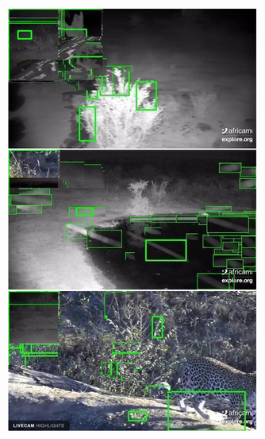 ![20200803-232128-235133](in/20200803/20200803-232128-235133_0_.jpg)
![20200803-235138-000003](in/20200803/20200803-235138-000003_0_.jpg)
![20200804-000008-003013](in/20200804/20200804-000008-003013_0_.jpg)

